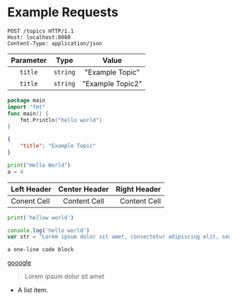 # Example Requests

```http
POST /topics HTTP/1.1
Host: localhost:8080
Content-Type: application/json
```

| Parameter |    Type     |         Value                |
| :--------: | :-------: | :-------------------------: |
| `title` | `string` | "Example Topic" |
| `title` | `string` | "Example Topic2" |

```go
package main
import "fmt"
func main() {
    fmt.Println("hello world")
}
```

```json
{
    "title": "Example Topic"
}
```

```python
print("Hello World")
a = 4
```

 Left Header |  Center Header  | Right Header
:----------- | :-------------: | ------------:
 Conent Cell |  Content Cell   | Content Cell

```python
print('hellow world')
```

```js
console.log('hello world')
var str = "Lorem ipsum dolor sit amet, consectetur adipiscing elit, sed do eiusmod tempor incididunt ut labore et dolore magna aliqua. Ut enim ad minim veniam, quis nostrud exercitation ullamco laboris nisi ut aliquip ex ea commodo consequat. Duis aute irure dolor in reprehenderit in voluptate velit esse cillum dolore eu fugiat nulla pariatur. Excepteur sint occaecat cupidatat non proident, sunt in culpa qui officia deserunt mollit anim id est laborum."
```

~~~
a one-line code block
~~~

[gooogle](www.google.com)

> Lorem ipsum dolor sit amet

* A list item.